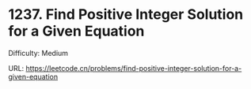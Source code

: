# 1237. Find Positive Integer Solution for a Given Equation

Difficulty: Medium

URL: https://leetcode.cn/problems/find-positive-integer-solution-for-a-given-equation

